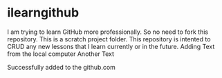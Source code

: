 # ilearngithub
I am trying to learn GitHub more professionally. So no need to fork this repository. 
This is a scratch project folder. This repository is intented to CRUD any new lessons that I learn currently or in the future.
Adding Text from the local computer
Another Text

Successfully added to the github.com

